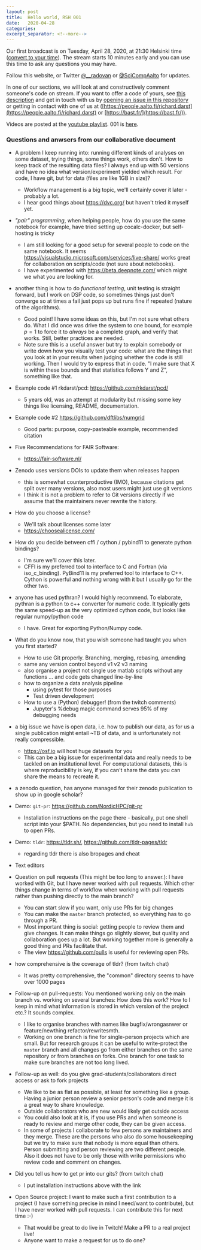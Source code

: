 ```yaml
---
layout: post
title:  Hello world, RSH 001
date:   2020-04-28
categories:
excerpt_separator: <!--more-->
---
```


Our first broadcast is on Tuesday, April 28, 2020, at 21:30 Helsinki
time ([convert to your time](/time/)).  The stream starts 10 minutes
early and you can use this time to ask any questions you may have.

<!--more-->

Follow this website, or Twitter
[@\_\_radovan](https://twitter.com/__radovan) or
[@SciCompAalto](https://twitter.com/SciCompAalto) for updates.

In one of our sections, we will look at and constructively comment
someone's code on stream.  If you want to offer a code of yours, see
[this
description](https://github.com/researchsoftwarehour/rsh-notes#evaluate-your-own-code)
and get in touch with us by [opening an issue in this
repository](https://github.com/ResearchSoftwareHour/rsh-notes/issues)
or getting in contact with one of us at
([https://people.aalto.fi/richard.darst](https://people.aalto.fi/richard.darst)
or [https://bast.fr/](https://bast.fr/)).

Videos are posted at the [youtube
playlist](https://www.youtube.com/playlist?list=PLpLblYHCzJAB6blBBa0O2BEYadVZV3JYf).
001 is [here](https://www.youtube.com/watch?v=ZMXaQcFSaW0&list=PLpLblYHCzJAB6blBBa0O2BEYadVZV3JYf&index=2&t=0s).


### Questions and anwsers from our collaborative document

- A problem I keep running into: running different kinds of analyses on some dataset, trying things, some things work, others don't. How to keep track of the resulting data files? I always end up with 50 versions and have no idea what version/experiment yielded which result. For code, I have git, but for data (files are like 1GB in size)?
    - Workflow management is a big topic, we'll certainly cover it later - probably a lot.
    - I hear good things about https://dvc.org/ but haven't tried it myself yet.

- _"pair" programming_, when helping people, how do you use the same notebook for example, have tried setting up cocalc-docker, but self-hosting is tricky
  - I am still looking for a good setup for several people to code on the same notebook. It seems https://visualstudio.microsoft.com/services/live-share/ works great for collaboration on scripts/code (not sure about notebooks).
  - I have experimented with https://beta.deepnote.com/ which might we what you are looking for.

- another thing is how to do _functional testing_, unit testing is straight forward, but I work on DSP code, so sometimes things just don't converge so at times a fail just pops up but runs fine if repeated (nature of the algorithms).
    - Good point!  I have some ideas on this, but I'm not sure what others do.  What I did once was drive the system to one bound, for example $p=1$ to force it to *always* be a complete graph, and verify that works.  Still, better practices are needed.
    - Note sure this is a useful answer but try to explain somebody or write down how you visually test your code: what are the things that you look at in your results when judging whether the code is still working. Then I would try to express that in code. "I make sure that X is within these bounds and that statistics follows Y and Z", something like that.

- Example code #1 rkdarst/pcd: https://github.com/rkdarst/pcd/
    - 5 years old, was an attempt at modularity but missing some key things like licensing, README, documentation.

- Example code #2 https://github.com/dftlibs/numgrid
    - Good parts: purpose, copy-pasteable example, recommended citation

- Five Recommendations for FAIR Software:
  - https://fair-software.nl/

- Zenodo uses versions DOIs to update them when releases happen
    - this is somewhat counterproductive (IMO), because citations get split over many versions, also most users might just use git versions
    - I think it is not a problem to refer to Git versions directly if we assume that the maintainers never rewrite the history.
- How do you choose a license?
    - We'll talk about licenses some later
    - https://choosealicense.com/

- How do you decide between cffi / cython / pybind11 to generate python bindings?
    - I'm sure we'll cover this later.
    - CFFI is my preferred tool to interface to C and Fortran (via iso_c_binding). PyBind11 is my preferred tool to interface to C++. Cython is powerful and nothing wrong with it but I usually go for the other two.

- anyone has used pythran? I would highly recommend. To elaborate, pythran is a python to c++ converter for numeric code. It typically gets the same speed-up as the very optimized cython code, but looks like regular numpy/python code
  - I have. Great for exporting Python/Numpy code.

- What do you know now, that you wish someone had taught you when you first started?
    - How to use Git properly. Branching, merging, rebasing, amending
    - same any version control beyond v1 v2 v3 naming
    - also organise a project not single use matlab scripts without any functions ... and code gets changed line-by-line
    - how to organize a data analysis pipeline
        - using pytest for those purposes
        - Test driven development
    - How to use a (Python) debugger! (from the twitch comments)
        - Jupyter's %debug magic command serves 95% of my debugging needs

- a big issue we have is open data, i.e. how to publish our data, as for us a single publication might entail ~TB of data, and is unfortunately not really compressible.
    - https://osf.io will host huge datasets for you
    - This can be a big issue for experimental data and really needs to be tackled on an institutional level. For computational datasets, this is where reproducibility is key, if you can't share the data you can share the means to recreate it.

- a zenodo question, has anyone managed for their zenodo publication to show up in google scholar?

- Demo: `git-pr`: https://github.com/NordicHPC/git-pr
    - Installation instructions on the page there - basically, put one shell script into your $PATH.  No dependencies, but you need to install `hub` to open PRs.

- Demo: `tldr`: https://tldr.sh/, https://github.com/tldr-pages/tldr
    - regarding tldr there is also bropages and cheat

- Text editors

- Question on pull requests (This might be too long to answer.): I have worked with Git, but I have never worked with pull requests. Which other things change in terms of workflow when working with pull requests rather than pushing directly to the main branch?
    - You can start slow if you want, only use PRs for big changes
    - You can make the `master` branch protected, so everything has to go through a PR.
    - Most important thing is social: getting people to review them and give changes.  It can make things go slightly slower, but quality and collaboration goes up a lot.  But working together more is generally a good thing and PRs facilitate that.
    - The view https://github.com/pulls is useful for reviewing open PRs.
- how comprehensive is the coverage of tldr? (from twitch chat)
    - It was pretty comprehensive, the "common" directory seems to have   over 1000 pages
- Follow-up on pull-requests: You mentioned working only on the main branch vs. working on several branches: How does this work? How to I keep in mind what information is stored in which version of the project etc.? It sounds complex.
    - I like to organise branches with names like bugfix/wrongasnwer or feature/newthing refactor/rewritesmth.
    - Working on one branch is fine for single-person projects which are small. But for research groups it can be useful to write-protect the `master` branch and all changes go from either branches on the same repository or from branches on forks. One branch for one task to make sure branches are not too long lived.
- Follow-up as well: do you give grad-students/collaborators direct access or ask to fork projects
    - We like to be as flat as possible, at least for something like a group.  Having a junior person review a senior person's code and merge it is a great way to share knowledge.
    - Outside collaborators who are new would likely get outside access
    - You could also look at it is, if you use PRs and when someone is ready to review and merge other code, they can be given access.
    - In some of projects I collaborate to few persons are maintainers and they merge. These are the persons who also do some housekeeping but we try to make sure that nobody is more equal than others. Person submitting and person reviewing are two different people. Also it does not have to be only those with write permissions who review code and comment on changes.

- Did you tell us how to get pr into our gits? (from twitch chat)
    - I put installation instructions above with the link

- Open Source project: I want to make such a first contribution to a project (I have something precise in mind I need/want to contribute), but I have never worked with pull requests. I can contribute this for next time :-)
    - That would be great to do live in Twitch! Make a PR to a real project live!
    - Anyone want to make a request for us to do one?
